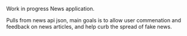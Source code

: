 Work in progress News application.

Pulls from news api json, main goals is to allow user commenation and feedback on news articles, and help curb the spread of fake news.
